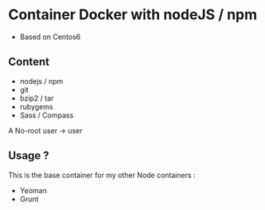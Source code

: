 Container Docker with nodeJS / npm
=============

 - Based on Centos6

Content
--------------

- nodejs / npm
- git
- bzip2 / tar
- rubygems
- Sass / Compass

A No-root user -> user

Usage ?
---------------

This is the base container for my other Node containers :

- Yeoman
- Grunt